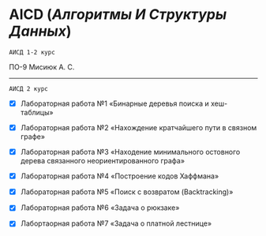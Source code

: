 # AICD (*Алгоритмы И Структуры Данных*)
` АИСД 1-2 курс `

ПО-9 Мисиюк А. С.

---

` АИСД 2 курс `

- [x] Лабораторная работа №1 «Бинарные деревья поиска и хеш-таблицы»
- [x] Лабораторная работа №2 «Нахождение кратчайшего пути в связном графе»
- [x] Лабораторная работа №3 «Находение минимального остовного дерева связанного неориентированного графа»
- [x] Лабораторная работа №4 «Построение кодов Хаффмана»
- [x] Лабораторная работа №5 «Поиск с возвратом (Backtracking)»
- [x] Лабораторная работа №6 «Задача о рюкзаке»
- [x] Лабортаорная работа №7 «Задача о платной лестнице»

